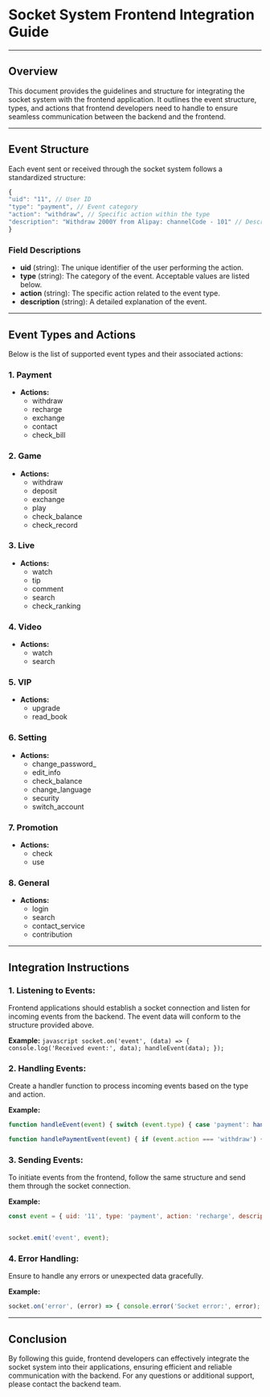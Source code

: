 
Socket System Frontend Integration Guide
========================================

* * *

Overview
--------

This document provides the guidelines and structure for integrating the socket system with the frontend application. It outlines the event structure, types, and actions that frontend developers need to handle to ensure seamless communication between the backend and the frontend.

* * *

Event Structure
---------------

Each event sent or received through the socket system follows a standardized structure:

```javascript
{
"uid": "11", // User ID 
"type": "payment", // Event category
"action": "withdraw", // Specific action within the type
"description": "Withdraw 2000Y from Alipay: channelCode - 101" // Description of the event
}
```

### Field Descriptions

*   **uid** (string): The unique identifier of the user performing the action.
*   **type** (string): The category of the event. Acceptable values are listed below.
*   **action** (string): The specific action related to the event type.
*   **description** (string): A detailed explanation of the event.

* * *

Event Types and Actions
-----------------------

Below is the list of supported event types and their associated actions:

### 1\. Payment

*   **Actions:**
    *   withdraw
    *   recharge
    *   exchange
    *   contact
    *   check\_bill

### 2\. Game

*   **Actions:**
    *   withdraw
    *   deposit
    *   exchange
    *   play
    *   check_balance
    *   check_record

### 3\. Live

*   **Actions:**
    *   watch
    *   tip
    *   comment
    *   search
    *   check\_ranking

### 4\. Video

*   **Actions:**
    *   watch
    *   search

### 5\. VIP

*   **Actions:**
    *   upgrade
    *   read\_book

### 6\. Setting

*   **Actions:**
    *   change_password_
    *   edit_info
    *   check_balance
    *   change_language
    *   security
    *   switch_account

### 7\. Promotion

*   **Actions:**
    *   check
    *   use

### 8\. General

*   **Actions:**
    *   login
    *   search
    *   contact_service
    *   contribution

* * *

Integration Instructions
------------------------

### 1\. Listening to Events:

Frontend applications should establish a socket connection and listen for incoming events from the backend. The event data will conform to the structure provided above.

**Example:** ```javascript socket.on('event', (data) => { console.log('Received event:', data); handleEvent(data); });```

### 2\. Handling Events:

Create a handler function to process incoming events based on the type and action.

**Example:** 
```javascript 
function handleEvent(event) { switch (event.type) { case 'payment': handlePaymentEvent(event); break; case 'game': handleGameEvent(event); break; // Add other cases as needed default: console.warn('Unknown event type:', event.type); } }

function handlePaymentEvent(event) { if (event.action === 'withdraw') { console.log('Processing withdrawal:', event.description); // Perform frontend logic for withdrawal } };
```

### 3\. Sending Events:

To initiate events from the frontend, follow the same structure and send them through the socket connection.

**Example:** 
```javascript
const event = { uid: '11', type: 'payment', action: 'recharge', description: 'Recharge 5000Y to account via channelCode - 102' };


socket.emit('event', event);
 ```

### 4\. Error Handling:

Ensure to handle any errors or unexpected data gracefully.

**Example:** 
```javascript
socket.on('error', (error) => { console.error('Socket error:', error); });
```

* * *


Conclusion
----------

By following this guide, frontend developers can effectively integrate the socket system into their applications, ensuring efficient and reliable communication with the backend. For any questions or additional support, please contact the backend team.
